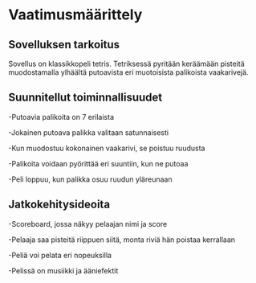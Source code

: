 # Vaatimusmäärittely

## Sovelluksen tarkoitus

Sovellus on klassikkopeli tetris. Tetriksessä pyritään keräämään pisteitä muodostamalla ylhäältä putoavista eri muotoisista palikoista vaakarivejä.

## Suunnitellut toiminnallisuudet

-Putoavia palikoita on 7 erilaista

-Jokainen putoava palikka valitaan satunnaisesti

-Kun muodostuu kokonainen vaakarivi, se poistuu ruudusta

-Palikoita voidaan pyörittää eri suuntiin, kun ne putoaa

-Peli loppuu, kun palikka osuu ruudun yläreunaan

## Jatkokehitysideoita

-Scoreboard, jossa näkyy pelaajan nimi ja score

-Pelaaja saa pisteitä riippuen siitä, monta riviä hän poistaa kerrallaan

-Peliä voi pelata eri nopeuksilla

-Pelissä on musiikki ja ääniefektit

